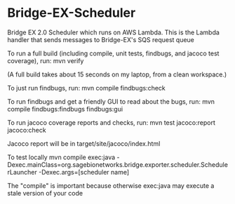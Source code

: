 # Bridge-EX-Scheduler
Bridge EX 2.0 Scheduler which runs on AWS Lambda. This is the Lambda handler that sends messages to Bridge-EX's SQS
request queue

To run a full build (including compile, unit tests, findbugs, and jacoco test coverage), run:
mvn verify

(A full build takes about 15 seconds on my laptop, from a clean workspace.)

To just run findbugs, run:
mvn compile findbugs:check

To run findbugs and get a friendly GUI to read about the bugs, run:
mvn compile findbugs:findbugs findbugs:gui

To run jacoco coverage reports and checks, run:
mvn test jacoco:report jacoco:check

Jacoco report will be in target/site/jacoco/index.html

To test locally
mvn compile exec:java -Dexec.mainClass=org.sagebionetworks.bridge.exporter.scheduler.SchedulerLauncher -Dexec.args=[scheduler name]

The "compile" is important because otherwise exec:java may execute a stale version of your code
